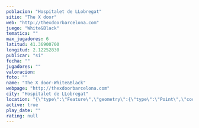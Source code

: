 ```yaml
---
poblacion: "Hospitalet de LLobregat"
sitio: "The X door"
web: "http://thexdoorbarcelona.com"
juego: "White&Black"
tematica: ""
max_jugadores: 6
latitud: 41.36900700
longitud: 2.12252830
publicar: "si"
fecha: ""
jugadores: ""
valoracion: 
foto: ""
name: "The X door-White&Black"
webpage: "http://thexdoorbarcelona.com"
city: "Hospitalet de LLobregat"
location: "{\"type\":\"Feature\",\"geometry\":{\"type\":\"Point\",\"coordinates\":[2.1225283,41.369007]}}"
active: true
play_date: ""
rating: null
---
```

